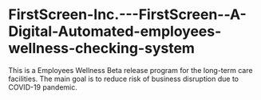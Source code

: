 # FirstScreen-Inc.---FirstScreen--A-Digital-Automated-employees-wellness-checking-system
This is a  Employees Wellness Beta release program for the long-term care facilities. The main goal is to reduce risk of business disruption due to COVID-19 pandemic.
